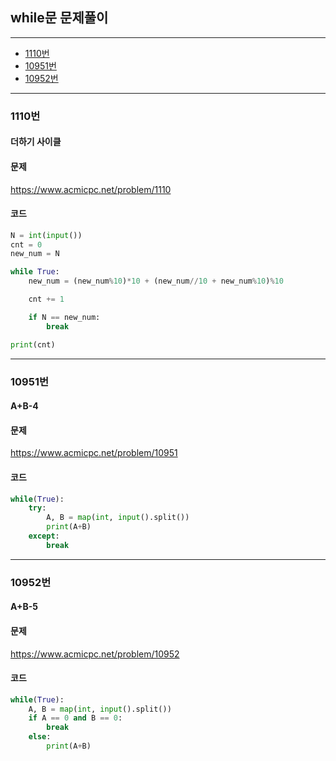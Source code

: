 ## while문 문제풀이
--------------------------------------------------------
- [1110번](#1110번)
- [10951번](#10951번)
- [10952번](#10952번)

----------------------------------------------------




### 1110번
#### 더하기 사이클

#### 문제
https://www.acmicpc.net/problem/1110

#### 코드

``` python
N = int(input())
cnt = 0
new_num = N

while True:
    new_num = (new_num%10)*10 + (new_num//10 + new_num%10)%10

    cnt += 1

    if N == new_num:
        break

print(cnt)
```
----------------------------------------------------

### 10951번
#### A+B-4

#### 문제
https://www.acmicpc.net/problem/10951

#### 코드

``` python
while(True):
    try:
        A, B = map(int, input().split())
        print(A+B)
    except:
        break
```
----------------------------------------------------

### 10952번
#### A+B-5

#### 문제
https://www.acmicpc.net/problem/10952

#### 코드

``` python
while(True):
    A, B = map(int, input().split())
    if A == 0 and B == 0:
        break
    else:
        print(A+B)
```
